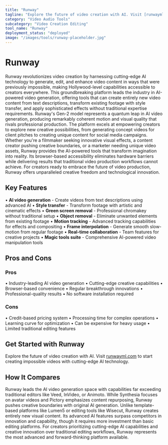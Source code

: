 ```yaml
---
title: "Runway"
tagline: "Explore the future of video creation with AI. Visit [runwayml.com](https://runwayml.com) to start creating impossible videos with cutting-edge AI tech..."
category: "Video Audio Tools"
subcategory: "Video Creation Editing"
tool_name: "Runway"
deployment_status: "deployed"
image: "/images/tools/runway-placeholder.jpg"
---
```


# Runway

Runway revolutionizes video creation by harnessing cutting-edge AI technology to generate, edit, and enhance video content in ways that were previously impossible, making Hollywood-level capabilities accessible to creators everywhere. This groundbreaking platform leads the industry in AI-powered video generation, offering tools that can create entirely new video content from text descriptions, transform existing footage with style transfer, and apply sophisticated effects without traditional expertise requirements. Runway's Gen-2 model represents a quantum leap in AI video generation, producing remarkably coherent motion and visual quality that rivals professional production. The platform excels at empowering creators to explore new creative possibilities, from generating concept videos for client pitches to creating unique content for social media campaigns. Whether you're a filmmaker seeking innovative visual effects, a content creator pushing creative boundaries, or a marketer needing unique video assets, Runway provides the AI-powered tools that transform imagination into reality. Its browser-based accessibility eliminates hardware barriers while delivering results that traditional video production workflows cannot achieve. For creators ready to embrace the future of video production, Runway offers unparalleled creative freedom and technological innovation.

## Key Features

• **AI video generation** - Create videos from text descriptions using advanced AI
• **Style transfer** - Transform footage with artistic and cinematic effects
• **Green screen removal** - Professional chromakey without traditional setup
• **Object removal** - Eliminate unwanted elements from existing footage
• **Motion tracking** - Advanced tracking capabilities for effects and compositing
• **Frame interpolation** - Generate smooth slow-motion from regular footage
• **Real-time collaboration** - Team features for creative projects
• **Magic tools suite** - Comprehensive AI-powered video manipulation tools

## Pros and Cons

### Pros
• Industry-leading AI video generation
• Cutting-edge creative capabilities
• Browser-based convenience
• Regular breakthrough innovations
• Professional-quality results
• No software installation required

### Cons
• Credit-based pricing system
• Processing time for complex operations
• Learning curve for optimization
• Can be expensive for heavy usage
• Limited traditional editing features

## Get Started with Runway

Explore the future of video creation with AI. Visit [runwayml.com](https://runwayml.com) to start creating impossible videos with cutting-edge AI technology.

## How It Compares

Runway leads the AI video generation space with capabilities far exceeding traditional editors like Veed, InVideo, or Animoto. While Synthesia focuses on avatar videos and Pictory emphasizes content repurposing, Runway pushes creative boundaries with original AI generation. Unlike template-based platforms like Lumen5 or editing tools like Wisecut, Runway creates entirely new visual content. Its advanced AI features surpass competitors in innovation and capability, though it requires more investment than basic editing platforms. For creators prioritizing cutting-edge AI capabilities and creative innovation over traditional editing workflows, Runway represents the most advanced and forward-thinking platform available.